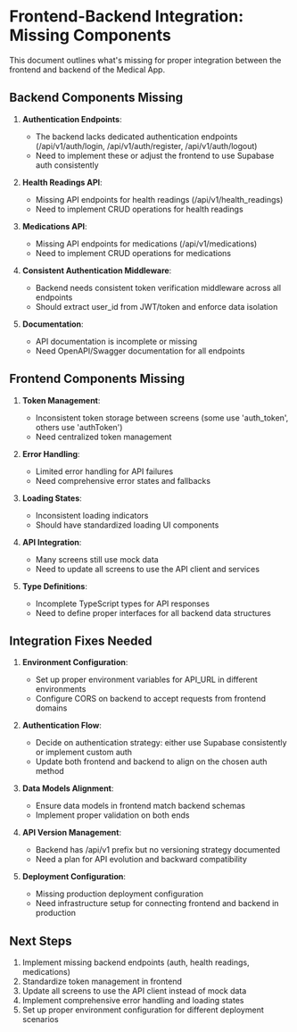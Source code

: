 # Frontend-Backend Integration: Missing Components

This document outlines what's missing for proper integration between the frontend and backend of the Medical App.

## Backend Components Missing

1. **Authentication Endpoints**:
   - The backend lacks dedicated authentication endpoints (/api/v1/auth/login, /api/v1/auth/register, /api/v1/auth/logout)
   - Need to implement these or adjust the frontend to use Supabase auth consistently

2. **Health Readings API**:
   - Missing API endpoints for health readings (/api/v1/health_readings)
   - Need to implement CRUD operations for health readings

3. **Medications API**:
   - Missing API endpoints for medications (/api/v1/medications)
   - Need to implement CRUD operations for medications

4. **Consistent Authentication Middleware**:
   - Backend needs consistent token verification middleware across all endpoints
   - Should extract user_id from JWT/token and enforce data isolation

5. **Documentation**:
   - API documentation is incomplete or missing
   - Need OpenAPI/Swagger documentation for all endpoints

## Frontend Components Missing

1. **Token Management**:
   - Inconsistent token storage between screens (some use 'auth_token', others use 'authToken')
   - Need centralized token management

2. **Error Handling**:
   - Limited error handling for API failures
   - Need comprehensive error states and fallbacks

3. **Loading States**:
   - Inconsistent loading indicators
   - Should have standardized loading UI components

4. **API Integration**:
   - Many screens still use mock data
   - Need to update all screens to use the API client and services

5. **Type Definitions**:
   - Incomplete TypeScript types for API responses
   - Need to define proper interfaces for all backend data structures

## Integration Fixes Needed

1. **Environment Configuration**:
   - Set up proper environment variables for API_URL in different environments
   - Configure CORS on backend to accept requests from frontend domains

2. **Authentication Flow**:
   - Decide on authentication strategy: either use Supabase consistently or implement custom auth
   - Update both frontend and backend to align on the chosen auth method

3. **Data Models Alignment**:
   - Ensure data models in frontend match backend schemas
   - Implement proper validation on both ends

4. **API Version Management**:
   - Backend has /api/v1 prefix but no versioning strategy documented
   - Need a plan for API evolution and backward compatibility

5. **Deployment Configuration**:
   - Missing production deployment configuration
   - Need infrastructure setup for connecting frontend and backend in production

## Next Steps

1. Implement missing backend endpoints (auth, health readings, medications)
2. Standardize token management in frontend
3. Update all screens to use the API client instead of mock data
4. Implement comprehensive error handling and loading states
5. Set up proper environment configuration for different deployment scenarios 